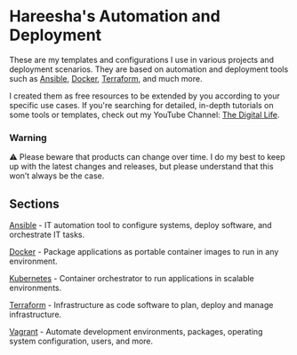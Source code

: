 # Hareesha's  Automation and Deployment

These are my templates and configurations I use in various projects and deployment scenarios. They are based on automation and deployment tools such as [Ansible](https://github.com/xcad2k/boilerplates/tree/main/ansible), [Docker](https://github.com/xcad2k/boilerplates/tree/main/docker-compose), [Terraform](https://github.com/xcad2k/boilerplates/tree/main/terraform), and much more.

I created them as free resources to be extended by you according to your specific use cases. If you're searching for detailed, in-depth tutorials on some tools or templates, check out my YouTube Channel: [The Digital Life](https://www.youtube.com/channel/UCZNhwA1B5YqiY1nLzmM0ZRg).

### Warning

⚠️ Please beware that products can change over time. I do my best to keep up with the latest changes and releases, but please understand that this won’t always be the case.


## Sections

[Ansible](https://github.com/xcad2k/boilerplates/tree/main/ansible) - IT automation tool to configure systems, deploy software, and orchestrate IT tasks.

[Docker](https://github.com/xcad2k/boilerplates/tree/main/docker-compose) - Package applications as portable container images to run in any environment.

[Kubernetes](https://github.com/xcad2k/boilerplates/tree/main/kubernetes) - Container orchestrator to run applications in scalable environments.

[Terraform](https://github.com/xcad2k/boilerplates/tree/main/terraform) - Infrastructure as code software to plan, deploy and manage infrastructure.
 
[Vagrant](https://github.com/xcad2k/boilerplates/tree/main/vagrant) - Automate development environments, packages, operating system configuration, users, and more.
